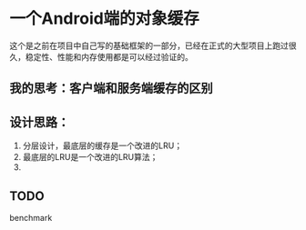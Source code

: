 # 一个Android端的对象缓存

这个是之前在项目中自己写的基础框架的一部分，已经在正式的大型项目上跑过很久，稳定性、性能和内存使用都是可以经过验证的。

## 我的思考：客户端和服务端缓存的区别


## 设计思路：
1. 分层设计，最底层的缓存是一个改进的LRU；
2. 最底层的LRU是一个改进的LRU算法；
3. 

## TODO 
benchmark
